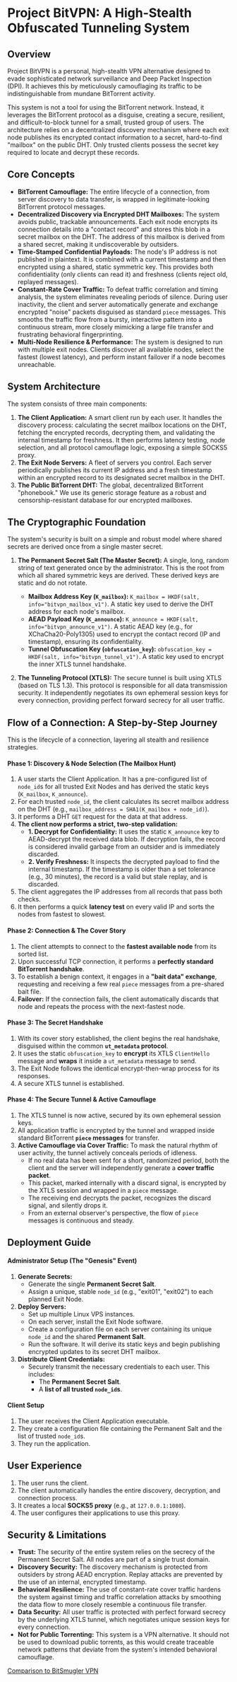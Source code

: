 # Project BitVPN: A High-Stealth Obfuscated Tunneling System

## Overview

Project BitVPN is a personal, high-stealth VPN alternative designed to evade sophisticated network surveillance and Deep Packet Inspection (DPI). It achieves this by meticulously camouflaging its traffic to be indistinguishable from mundane BitTorrent activity.

This system is not a tool for using the BitTorrent network. Instead, it leverages the BitTorrent protocol as a disguise, creating a secure, resilient, and difficult-to-block tunnel for a small, trusted group of users. The architecture relies on a decentralized discovery mechanism where each exit node publishes its encrypted contact information to a secret, hard-to-find "mailbox" on the public DHT. Only trusted clients possess the secret key required to locate and decrypt these records.

## Core Concepts

- **BitTorrent Camouflage:** The entire lifecycle of a connection, from server discovery to data transfer, is wrapped in legitimate-looking BitTorrent protocol messages.
- **Decentralized Discovery via Encrypted DHT Mailboxes:** The system avoids public, trackable announcements. Each exit node encrypts its connection details into a "contact record" and stores this blob in a secret mailbox on the DHT. The address of this mailbox is derived from a shared secret, making it undiscoverable by outsiders.
- **Time-Stamped Confidential Payloads:** The node's IP address is not published in plaintext. It is combined with a current timestamp and then encrypted using a shared, static symmetric key. This provides both confidentiality (only clients can read it) and freshness (clients reject old, replayed messages).
- **Constant-Rate Cover Traffic:** To defeat traffic correlation and timing analysis, the system eliminates revealing periods of silence. During user inactivity, the client and server automatically generate and exchange encrypted "noise" packets disguised as standard `piece` messages. This smooths the traffic flow from a bursty, interactive pattern into a continuous stream, more closely mimicking a large file transfer and frustrating behavioral fingerprinting.
- **Multi-Node Resilience & Performance:** The system is designed to run with multiple exit nodes. Clients discover all available nodes, select the fastest (lowest latency), and perform instant failover if a node becomes unreachable.

## System Architecture

The system consists of three main components:

1.  **The Client Application:** A smart client run by each user. It handles the discovery process: calculating the secret mailbox locations on the DHT, fetching the encrypted records, decrypting them, and validating the internal timestamp for freshness. It then performs latency testing, node selection, and all protocol camouflage logic, exposing a simple SOCKS5 proxy.
2.  **The Exit Node Servers:** A fleet of servers you control. Each server periodically publishes its current IP address and a fresh timestamp within an encrypted record to its designated secret mailbox in the DHT.
3.  **The Public BitTorrent DHT:** The global, decentralized BitTorrent "phonebook." We use its generic storage feature as a robust and censorship-resistant database for our encrypted mailboxes.

## The Cryptographic Foundation

The system's security is built on a simple and robust model where shared secrets are derived once from a single master secret.

1.  **The Permanent Secret Salt (The Master Secret):** A single, long, random string of text generated once by the administrator. This is the root from which all shared symmetric keys are derived. These derived keys are static and do not rotate.

    - **Mailbox Address Key (`K_mailbox`):** `K_mailbox = HKDF(salt, info="bitvpn_mailbox_v1")`. A static key used to derive the DHT address for each node's mailbox.
    - **AEAD Payload Key (`K_announce`):** `K_announce = HKDF(salt, info="bitvpn_announce_v1")`. A static AEAD key (e.g., for XChaCha20-Poly1305) used to encrypt the contact record (IP and timestamp), ensuring its confidentiality.
    - **Tunnel Obfuscation Key (`obfuscation_key`):** `obfuscation_key = HKDF(salt, info="bitvpn_tunnel_v1")`. A static key used to encrypt the inner XTLS tunnel handshake.

2.  **The Tunneling Protocol (XTLS):** The secure tunnel is built using XTLS (based on TLS 1.3). This protocol is responsible for all data transmission security. It independently negotiates its own ephemeral session keys for every connection, providing perfect forward secrecy for all user traffic.

## Flow of a Connection: A Step-by-Step Journey

This is the lifecycle of a connection, layering all stealth and resilience strategies.

#### Phase 1: Discovery & Node Selection (The Mailbox Hunt)

1.  A user starts the Client Application. It has a pre-configured list of `node_id`s for all trusted Exit Nodes and has derived the static keys (`K_mailbox`, `K_announce`).
2.  For each trusted `node_id`, the client calculates its secret mailbox address on the DHT (e.g., `mailbox_address = SHA1(K_mailbox + node_id)`).
3.  It performs a DHT `GET` request for the data at that address.
4.  **The client now performs a strict, two-step validation:**
    - **1. Decrypt for Confidentiality:** It uses the static `K_announce` key to AEAD-decrypt the received data blob. If decryption fails, the record is considered invalid garbage from an outsider and is immediately discarded.
    - **2. Verify Freshness:** It inspects the decrypted payload to find the internal timestamp. If the timestamp is older than a set tolerance (e.g., 30 minutes), the record is a valid but stale replay, and is discarded.
5.  The client aggregates the IP addresses from all records that pass both checks.
6.  It then performs a quick **latency test** on every valid IP and sorts the nodes from fastest to slowest.

#### Phase 2: Connection & The Cover Story

1.  The client attempts to connect to the **fastest available node** from its sorted list.
2.  Upon successful TCP connection, it performs a **perfectly standard BitTorrent handshake**.
3.  To establish a benign context, it engages in a **"bait data" exchange**, requesting and receiving a few real `piece` messages from a pre-shared bait file.
4.  **Failover:** If the connection fails, the client automatically discards that node and repeats the process with the next-fastest node.

#### Phase 3: The Secret Handshake

1.  With its cover story established, the client begins the real handshake, disguised within the common **`ut_metadata` protocol**.
2.  It uses the static `obfuscation_key` to **encrypt** its XTLS `ClientHello` message and **wraps** it inside a `ut_metadata` message to send.
3.  The Exit Node follows the identical encrypt-then-wrap process for its responses.
4.  A secure XTLS tunnel is established.

#### Phase 4: The Secure Tunnel & Active Camouflage

1.  The XTLS tunnel is now active, secured by its own ephemeral session keys.
2.  All application traffic is encrypted by the tunnel and wrapped inside standard BitTorrent **`piece` messages** for transfer.
3.  **Active Camouflage via Cover Traffic:** To mask the natural rhythm of user activity, the tunnel actively conceals periods of idleness.
    - If no real data has been sent for a short, randomized period, both the client and the server will independently generate a **cover traffic packet**.
    - This packet, marked internally with a discard signal, is encrypted by the XTLS session and wrapped in a `piece` message.
    - The receiving end decrypts the packet, recognizes the discard signal, and silently drops it.
    - From an external observer's perspective, the flow of `piece` messages is continuous and steady.

## Deployment Guide

#### Administrator Setup (The "Genesis" Event)

1.  **Generate Secrets:**
    - Generate the single **Permanent Secret Salt**.
    - Assign a unique, stable `node_id` (e.g., "exit01", "exit02") to each planned Exit Node.
2.  **Deploy Servers:**
    - Set up multiple Linux VPS instances.
    - On each server, install the Exit Node software.
    - Create a configuration file on each server containing its unique `node_id` and the shared **Permanent Salt**.
    - Run the software. It will derive its static keys and begin publishing encrypted updates to its secret DHT mailbox.
3.  **Distribute Client Credentials:**
    - Securely transmit the necessary credentials to each user. This includes:
      - The **Permanent Secret Salt**.
      - A **list of all trusted `node_id`s**.

#### Client Setup

1.  The user receives the Client Application executable.
2.  They create a configuration file containing the Permanent Salt and the list of trusted `node_id`s.
3.  They run the application.

## User Experience

1.  The user runs the client.
2.  The client automatically handles the entire discovery, decryption, and connection process.
3.  It creates a local **SOCKS5 proxy** (e.g., at `127.0.0.1:1080`).
4.  The user configures their applications to use this proxy.

## Security & Limitations

- **Trust:** The security of the entire system relies on the secrecy of the Permanent Secret Salt. All nodes are part of a single trust domain.
- **Discovery Security:** The discovery mechanism is protected from outsiders by strong AEAD encryption. Replay attacks are prevented by the use of an internal, encrypted timestamp.
- **Behavioral Resilience:** The use of constant-rate cover traffic hardens the system against timing and traffic correlation attacks by smoothing the data flow to more closely resemble a continuous file transfer.
- **Data Security:** All user traffic is protected with perfect forward secrecy by the underlying XTLS tunnel, which negotiates unique session keys for every connection.
- **Not for Public Torrenting:** This system is a VPN alternative. It should not be used to download public torrents, as this would create traceable network patterns that deviate from the system's intended behavioral camouflage.

[Comparison to BitSmugler VPN](./bitvpn-vs-bitsmugler-vpn.md)
